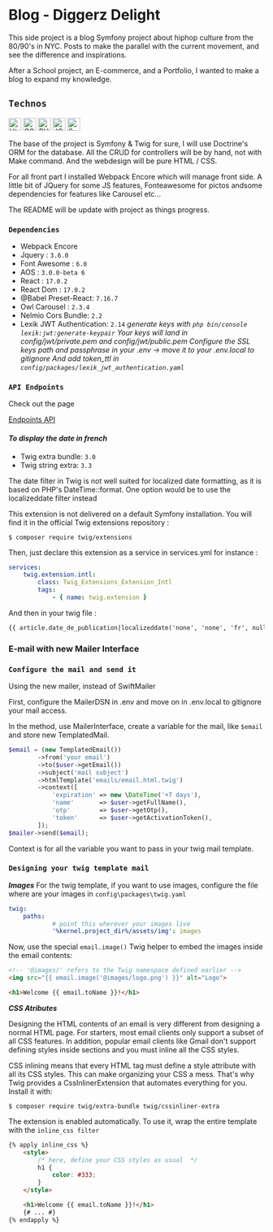 # Blog - Diggerz Delight

This side project is a blog Symfony project about hiphop culture from the 80/90's in NYC. Posts to make the parallel with the current movement, and see the difference and inspirations.

After a School project, an E-commerce, and a Portfolio, I wanted to make a blog to expand my knowledge.

## `Technos`

<img src="https://img.shields.io/badge/HTML5-E34F26?style=for-the-badge&logo=html5&logoColor=white" alt="Html logo" title="Html" height="25" /> <img src="https://img.shields.io/badge/CSS3-1572B6?style=for-the-badge&logo=css3&logoColor=white" alt="CSS logo" title="CSS" height="25"/> <img src="https://img.shields.io/badge/PHP-777BB4?style=for-the-badge&logo=php&logoColor=white" alt="PHP logo" title="PHP" height="25"/> <img src="https://img.shields.io/badge/jQuery-0769AD?style=for-the-badge&logo=jquery&logoColor=white" alt="JQuery logo" title="JQuery" height="25" /> <img src="https://img.shields.io/badge/Symfony-282C34?logo=symfony&logoColor=3DDC84" alt="Symfony logo" title="Symfony" height="25" />

The base of the project is Symfony & Twig for sure, I will use Doctrine's ORM for the database. 
All the CRUD for controllers will be by hand, not with Make command.
And the webdesign will be pure HTML / CSS.

For all front part I installed Webpack Encore which will manage front side.
A little bit of JQuery for some JS features, Fonteawesome for pictos andsome dependencies for features like Carousel etc...


The README will be update with project as things progress.

### `Dependencies`

- Webpack Encore
- Jquery : `3.6.0`
- Font Awesome : `6.0`
- AOS : `3.0.0-beta 6`
- React : `17.0.2`
- React Dom : `17.0.2`
- @Babel Preset-React: `7.16.7`
- Owl Carousel : `2.3.4`
- Nelmio Cors Bundle: `2.2`
- Lexik JWT Authentication: `2.14` *generate keys with `php bin/console lexik:jwt:generate-keypair` Your keys will land in config/jwt/private.pem and config/jwt/public.pem*
 *Configure the SSL keys path and passphrase in your .env -> move it to your .env.local to gitignore*
 *And add token_ttl in `config/packages/lexik_jwt_authentication.yaml`*


### `API Endpoints`

Check out the page

[Endpoints API](endpoints.md)
  
  
#### **_To display the date in french_**
- Twig extra bundle: `3.0`
- Twig string extra: `3.3`
  
The date filter in Twig is not well suited for localized date formatting, as it is based on PHP's DateTime::format. One option would be to use the localizeddate filter instead

This extension is not delivered on a default Symfony installation. You will find it in the official Twig extensions repository :

`$ composer require twig/extensions` 

Then, just declare this extension as a service in services.yml for instance :

```yaml
services:
    twig.extension.intl:
        class: Twig_Extensions_Extension_Intl
        tags:
            - { name: twig.extension }
```

And then in your twig file :

```html
{{ article.date_de_publication|localizeddate('none', 'none', 'fr', null, 'EEEE d MMMM Y') }}
```

### E-mail with new Mailer Interface

### `Configure the mail and send it`

Using the new mailer, instead of SwiftMailer

First, configure the MailerDSN in .env and move on in .env.local to gitignore your mail access.

In the method, use MailerInterface, create a variable for the mail, like `$email` and store new TemplatedMail.

```php
$email = (new TemplatedEmail())
        ->from('your email')
        ->to($user->getEmail())
        ->subject('mail subject')
        ->htmlTemplate('emails/email.html.twig')
        ->context([
            'expiration' => new \DateTime('+7 days'),
            'name'       => $user->getFullName(),
            'otp'        => $user->getOtp(),
            'token'      => $user->getActivationToken(),
        ]);
$mailer->send($email);
```

Context is for all the variable you want to pass in your twig mail template.

### `Designing your twig template mail`

__*Images*__
For the twig template, if you want to use images, configure the file where are your images in `config\packages\twig.yaml`

```yaml
twig:
    paths:
            # point this wherever your images live
            '%kernel.project_dir%/assets/img': images
```

Now, use the special `email.image()` Twig helper to embed the images inside the email contents:

```html
<!-- '@images/' refers to the Twig namespace defined earlier -->
<img src="{{ email.image('@images/logo.png') }}" alt="Logo">

<h1>Welcome {{ email.toName }}!</h1>
```

__*CSS Atributes*__

Designing the HTML contents of an email is very different from designing a normal HTML page. For starters, most email clients only support a subset of all CSS features. In addition, popular email clients like Gmail don't support defining styles inside <style> ... </style> sections and you must inline all the CSS styles.

CSS inlining means that every HTML tag must define a style attribute with all its CSS styles. This can make organizing your CSS a mess. That's why Twig provides a CssInlinerExtension that automates everything for you. Install it with:

`$ composer require twig/extra-bundle twig/cssinliner-extra`

The extension is enabled automatically. To use it, wrap the entire template with the `inline_css filter`

```html
{% apply inline_css %}
    <style>
        /* here, define your CSS styles as usual  */
        h1 {
            color: #333;
        }
    </style>

    <h1>Welcome {{ email.toName }}!</h1>
    {# ... #}
{% endapply %}
```